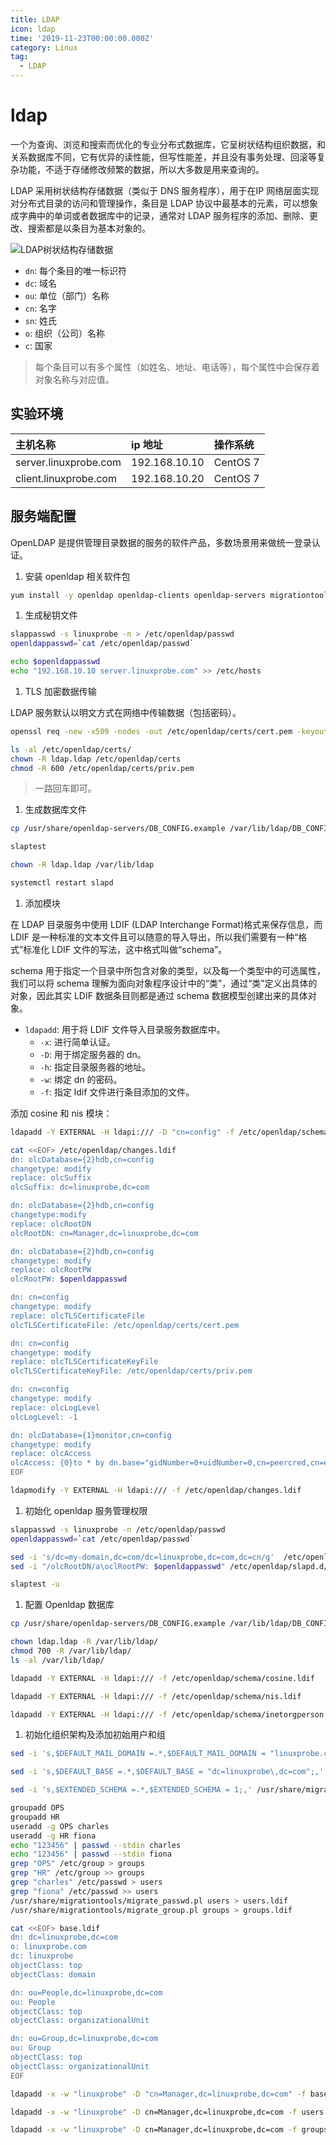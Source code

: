 ```yaml
---
title: LDAP
icon: ldap
time: '2019-11-23T00:00:00.000Z'
category: Linux
tag:
  - LDAP
---
```


# ldap

一个为查询、浏览和搜索而优化的专业分布式数据库，它呈树状结构组织数据，和关系数据库不同，它有优异的读性能，但写性能差，并且没有事务处理、回滚等复杂功能，不适于存储修改频繁的数据，所以大多数是用来查询的。

LDAP 采用树状结构存储数据（类似于 DNS 服务程序），用于在IP 网络层面实现对分布式目录的访问和管理操作，条目是 LDAP 协议中最基本的元素，可以想象成字典中的单词或者数据库中的记录，通常对 LDAP 服务程序的添加、删除、更改、搜索都是以条目为基本对象的。

![LDAP&#x6811;&#x72B6;&#x7ED3;&#x6784;&#x5B58;&#x50A8;&#x6570;&#x636E;](../../.gitbook/assets/ldap.png)

* `dn`: 每个条目的唯一标识符
* `dc`: 域名
* `ou`: 单位（部门）名称
* `cn`: 名字
* `sn`: 姓氏
* `o`: 组织（公司）名称
* `c`: 国家

> 每个条目可以有多个属性（如姓名、地址、电话等），每个属性中会保存着对象名称与对应值。

## 实验环境

| 主机名称 | ip 地址 | 操作系统 |
| :--- | :--- | :--- |
| server.linuxprobe.com | 192.168.10.10 | CentOS 7 |
| client.linuxprobe.com | 192.168.10.20 | CentOS 7 |

## 服务端配置

OpenLDAP 是提供管理目录数据的服务的软件产品，多数场景用来做统一登录认证。

1. 安装 openldap 相关软件包

```bash
yum install -y openldap openldap-clients openldap-servers migrationtools
```

1. 生成秘钥文件

```bash
slappasswd -s linuxprobe -n > /etc/openldap/passwd
openldappasswd=`cat /etc/openldap/passwd`

echo $openldappasswd
echo "192.168.10.10 server.linuxprobe.com" >> /etc/hosts
```

1. TLS 加密数据传输

LDAP 服务默认以明文方式在网络中传输数据（包括密码）。

```bash
openssl req -new -x509 -nodes -out /etc/openldap/certs/cert.pem -keyout /etc/openldap/certs/priv.pem -days 365

ls -al /etc/openldap/certs/
chown -R ldap.ldap /etc/openldap/certs
chmod -R 600 /etc/openldap/certs/priv.pem
```

> 一路回车即可。

1. 生成数据库文件

```bash
cp /usr/share/openldap-servers/DB_CONFIG.example /var/lib/ldap/DB_CONFIG

slaptest

chown -R ldap.ldap /var/lib/ldap

systemctl restart slapd
```

1. 添加模块

在 LDAP 目录服务中使用 LDIF \(LDAP Interchange Format\)格式来保存信息，而 LDIF 是一种标准的文本文件且可以随意的导入导出，所以我们需要有一种“格式”标准化 LDIF 文件的写法，这中格式叫做“schema”。

schema 用于指定一个目录中所包含对象的类型，以及每一个类型中的可选属性，我们可以将 schema 理解为面向对象程序设计中的“类”，通过“类”定义出具体的对象，因此其实 LDIF 数据条目则都是通过 schema 数据模型创建出来的具体对象。

* `ldapadd`: 用于将 LDIF 文件导入目录服务数据库中。
  * `-x`: 进行简单认证。
  * `-D`: 用于绑定服务器的 dn。
  * `-h`: 指定目录服务器的地址。
  * `-w`: 绑定 dn 的密码。
  * `-f`: 指定 ldif 文件进行条目添加的文件。

添加 cosine 和 nis 模块：

```bash
ldapadd -Y EXTERNAL -H ldapi:/// -D "cn=config" -f /etc/openldap/schema/cosine.ldif

cat <<EOF> /etc/openldap/changes.ldif
dn: olcDatabase={2}hdb,cn=config
changetype: modify
replace: olcSuffix
olcSuffix: dc=linuxprobe,dc=com

dn: olcDatabase={2}hdb,cn=config
changetype:modify
replace: olcRootDN
olcRootDN: cn=Manager,dc=linuxprobe,dc=com

dn: olcDatabase={2}hdb,cn=config
changetype: modify
replace: olcRootPW
olcRootPW: $openldappasswd

dn: cn=config
changetype: modify
replace: olcTLSCertificateFile
olcTLSCertificateFile: /etc/openldap/certs/cert.pem

dn: cn=config
changetype: modify
replace: olcTLSCertificateKeyFile
olcTLSCertificateKeyFile: /etc/openldap/certs/priv.pem

dn: cn=config
changetype: modify
replace: olcLogLevel
olcLogLevel: -1

dn: olcDatabase={1}monitor,cn=config
changetype: modify
replace: olcAccess
olcAccess: {0}to * by dn.base="gidNumber=0+uidNumber=0,cn=peercred,cn=external,cn=auth" read by dn.base="cn=Manager,dc=linuxprobe,dc=com" read by * none
EOF

ldapmodify -Y EXTERNAL -H ldapi:/// -f /etc/openldap/changes.ldif
```

1. 初始化 openldap 服务管理权限

```bash
slappasswd -s linuxprobe -n /etc/openldap/passwd
openldappasswd=`cat /etc/openldap/passwd`

sed -i 's/dc=my-domain,dc=com/dc=linuxprobe,dc=com,dc=cn/g'  /etc/openldap/slapd.d/cn\=config/olcDatabase\=\{2\}hdb.ldif
sed -i "/olcRootDN/a\oclRootPW: $openldappasswd" /etc/openldap/slapd.d/cn\=config/olcDatabase\=\{2\}hdb.ldif

slaptest -u
```

1. 配置 Openldap 数据库

```bash
cp /usr/share/openldap-servers/DB_CONFIG.example /var/lib/ldap/DB_CONFIG

chown ldap.ldap -R /var/lib/ldap/
chmod 700 -R /var/lib/ldap/
ls -al /var/lib/ldap/

ldapadd -Y EXTERNAL -H ldapi:/// -f /etc/openldap/schema/cosine.ldif

ldapadd -Y EXTERNAL -H ldapi:/// -f /etc/openldap/schema/nis.ldif

ldapadd -Y EXTERNAL -H ldapi:/// -f /etc/openldap/schema/inetorgperson.ldif
```

1. 初始化组织架构及添加初始用户和组

```bash
sed -i 's,$DEFAULT_MAIL_DOMAIN =.*,$DEFAULT_MAIL_DOMAIN = "linuxprobe.com";,' /usr/share/migrationtools/migrate_common.ph

sed -i 's,$DEFAULT_BASE =.*,$DEFAULT_BASE = "dc=linuxprobe\,dc=com";,' /usr/share/migrationtools/migrate_common.ph

sed -i 's,$EXTENDED_SCHEMA =.*,$EXTENDED_SCHEMA = 1;,' /usr/share/migrationtools/migrate_common.ph

groupadd OPS
groupadd HR
useradd -g OPS charles
useradd -g HR fiona
echo "123456" | passwd --stdin charles
echo "123456" | passwd --stdin fiona
grep "OPS" /etc/group > groups
grep "HR" /etc/group >> groups
grep "charles" /etc/passwd > users
grep "fiona" /etc/passwd >> users
/usr/share/migrationtools/migrate_passwd.pl users > users.ldif
/usr/share/migrationtools/migrate_group.pl groups > groups.ldif

cat <<EOF> base.ldif
dn: dc=linuxprobe,dc=com
o: linuxprobe.com
dc: linuxprobe
objectClass: top
objectClass: domain

dn: ou=People,dc=linuxprobe,dc=com
ou: People
objectClass: top
objectClass: organizationalUnit

dn: ou=Group,dc=linuxprobe,dc=com
ou: Group
objectClass: top
objectClass: organizationalUnit
EOF

ldapadd -x -w "linuxprobe" -D "cn=Manager,dc=linuxprobe,dc=com" -f base.ldif

ldapadd -x -w "linuxprobe" -D cn=Manager,dc=linuxprobe,dc=com -f users.ldif

ldapadd -x -w "linuxprobe" -D cn=Manager,dc=linuxprobe,dc=com -f groups.ldif
```

